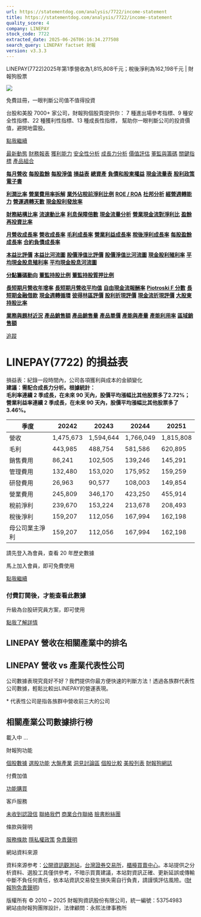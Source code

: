 ```yaml
---
url: https://statementdog.com/analysis/7722/income-statement
title: https://statementdog.com/analysis/7722/income-statement
quality_score: 4
company: LINEPAY
stock_code: 7722
extracted_date: 2025-06-26T06:16:34.277508
search_query: LINEPAY factset 財報
version: v3.3.3
---
```


LINEPAY(7722)2025年第1季營收為1,815,808千元；稅後淨利為162,198千元 | 財報狗股票















![](https://www.facebook.com/tr?id=1265443774131605&ev=PageView&noscript=1)













































































免費註冊，一眼判斷公司值不值得投資

台股和美股 7000+ 家公司，財報狗個股頁提供你：
7 種進出場參考指標、9 種安全性指標、22 種獲利性指標、13 種成長性指標，
幫助你一眼判斷公司的投資價值，避開地雷股。

[點我繼續](/users/sign_up)

[最新動態](/analysis/7722)
[財務報表](/analysis/7722/monthly-revenue)
[獲利能力](/analysis/7722/profit-margin)
[安全性分析](/analysis/7722/financial-structure-ratio)
[成長力分析](/analysis/7722/monthly-revenue-growth-rate)
[價值評估](/analysis/7722/pe)
[董監與籌碼](/analysis/7722/broker-trading)
[關鍵指標](/analysis/7722/long-term-and-short-term-monthly-revenue-yoy)
[產品組合](/analysis/7722/ai-search)

[**每月營收**](/analysis/7722/monthly-revenue)
[**每股盈餘**](/analysis/7722/eps)
[**每股淨值**](/analysis/7722/nav)
[**損益表**](/analysis/7722/income-statement)
[**總資產**](/analysis/7722/assets)
[**負債和股東權益**](/analysis/7722/liabilities-and-equity)
[**現金流量表**](/analysis/7722/cash-flow-statement)
[**股利政策**](/analysis/7722/dividend-policy)
[**電子書**](/analysis/7722/e-report)

[**利潤比率**](/analysis/7722/profit-margin)
[**營業費用率拆解**](/analysis/7722/operating-expense-ratio)
[**業外佔稅前淨利比例**](/analysis/7722/non-operating-income-to-profit-before-tax)
[**ROE / ROA**](/analysis/7722/roe-roa)
[**杜邦分析**](/analysis/7722/du-pont-analysis)
[**經營週轉能力**](/analysis/7722/turnover-ratio)
[**營運週轉天數**](/analysis/7722/turnover-days)
[**現金股利發放率**](/analysis/7722/dividend-payout-ratio)

[**財務結構比率**](/analysis/7722/financial-structure-ratio)
[**流速動比率**](/analysis/7722/current-ratio-and-quick-ratio)
[**利息保障倍數**](/analysis/7722/interest-coverage-ratio)
[**現金流量分析**](/analysis/7722/cash-flow-analysis)
[**營業現金流對淨利比**](/analysis/7722/operating-cash-flow-to-net-income-ratio)
[**盈餘再投資比率**](/analysis/7722/reinvestment-rate)

[**月營收成長率**](/analysis/7722/monthly-revenue-growth-rate)
[**營收成長率**](/analysis/7722/revenue-growth-rate)
[**毛利成長率**](/analysis/7722/gross-profit-growth-rate)
[**營業利益成長率**](/analysis/7722/operating-income-growth-rate)
[**稅後淨利成長率**](/analysis/7722/net-income-growth-rate)
[**每股盈餘成長率**](/analysis/7722/eps-growth-rate)
[**合約負債成長率**](/analysis/7722/current-contract-liabilities-growth-rate)

[**本益比評價**](/analysis/7722/pe)
[**本益比河流圖**](/analysis/7722/pe-band)
[**股價淨值比評價**](/analysis/7722/pb)
[**股價淨值比河流圖**](/analysis/7722/pb-band)
[**現金股利殖利率**](/analysis/7722/dividend-yield)
[**平均現金股息殖利率**](/analysis/7722/average-dividend-yield)
[**平均現金股息河流圖**](/analysis/7722/average-dividend-yield-band)

[**分點籌碼動向**](/analysis/7722/broker-trading)
[**董監持股比例**](/analysis/7722/board-members-and-supervisors-shares-to-shares-outstanding-ratio)
[**董監持股質押比例**](/analysis/7722/pledging-ratio-of-board-members-and-supervisors)

[**長短期月營收年增率**](/analysis/7722/long-term-and-short-term-monthly-revenue-yoy)
[**長短期月營收平均值**](/analysis/7722/average-long-term-and-short-term-monthly-revenue)
[**自由現金流報酬率**](/analysis/7722/croic)
[**Piotroski F 分數**](/analysis/7722/piotroski-f-score)
[**長短期金融借款**](/analysis/7722/financial-borrowing)
[**現金週轉循環**](/analysis/7722/cash-conversion-cycle)
[**彼得林區評價**](/analysis/7722/peter-lynch-valuation)
[**股利折現評價**](/analysis/7722/dividend-discount-valuation)
[**現金流折現評價**](/analysis/7722/dcf-valuation)
[**大股東持股比率**](/analysis/7722/majority-shareholders-share-ratio)

[**業務與題材近況**](/analysis/7722/ai-search)
[**產品銷售額**](/analysis/7722/product-sales-figure)
[**產品銷售量**](/analysis/7722/product-sales-volume)
[**產品單價**](/analysis/7722/product-unit-price)
[**產能與產量**](/analysis/7722/production-capacity)
[**產能利用率**](/analysis/7722/production-capacity-utilization)
[**區域銷售額**](/analysis/7722/product-regional-sales)

[追蹤](/users/sign_up)

# LINEPAY(7722) 的損益表

損益表：紀錄一段時間內，公司各項獲利與成本的金額變化  
**建議：需配合成長力分析。根據統計：  
毛利率連續 2 季成長，在未來 90 天內，股價平均漲幅比其他股票多了2.72%；  
營業利益率連續 2 季成長，在未來 90 天內，股價平均漲幅比其他股票多了 3.46%。**

| 季度 | 20242 | 20243 | 20244 | 20251 |
| --- | --- | --- | --- | --- |
| 營收 | 1,475,673 | 1,594,644 | 1,766,049 | 1,815,808 |
| 毛利 | 443,985 | 488,754 | 581,586 | 620,895 |
| 銷售費用 | 86,241 | 102,505 | 139,246 | 145,291 |
| 管理費用 | 132,480 | 153,020 | 175,952 | 159,259 |
| 研發費用 | 26,963 | 90,577 | 108,003 | 149,854 |
| 營業費用 | 245,809 | 346,170 | 423,250 | 455,914 |
| 稅前淨利 | 239,670 | 153,224 | 213,678 | 208,493 |
| 稅後淨利 | 159,207 | 112,056 | 167,994 | 162,198 |
| 母公司業主淨利 | 159,207 | 112,056 | 167,994 | 162,198 |

請先登入為會員，查看 20 年歷史數據

馬上加入會員，即可免費使用

[點我繼續](/users/sign_up)

### 付費訂閱後，才能查看此數據

升級為台股研究員方案，即可使用

[點我了解詳情](/pricing)

## LINEPAY 營收在相關產業中的排名

## LINEPAY 營收 vs 產業代表性公司

公司數據表現究竟好不好？我們提供你最方便快速的判斷方法！透過各族群代表性公司數據，輕鬆比較出LINEPAY的營運表現。
  
\* 代表性公司是指各族群中營收前三大的公司

## 相關產業公司數據排行榜

載入中 ...





財報狗功能

[個股數據](/analysis)
[選股功能](/screeners)
[大盤產業](/taiex)
[洞見討論區](/insight)
[個股比較](/compare/tpe)
[美股列表](/us-stock-list)
[財報狗網誌](/blog/)

付費加值

[功能購買](/pricing)

客戶服務

[未收到認證信](/users/recv_auth_fail)
[聯絡我們](/contact)
[商業合作聯絡](/contact)
[臉書粉絲團](//www.facebook.com/statementdog)

條款與聲明

[服務條款](/law/tos)
[隱私權政策](/law/privacy)
[免責聲明](/law/disclaimer)

網站資料來源

資料來源参考：[公開資訊觀測站](http://mops.twse.com.tw/mops/web/index)，[台灣證券交易所](http://www.tse.com.tw/)，[櫃檯買賣中心](http://www.otc.org.tw/)。本站提供之分析資料、選股工具僅供參考，不暗示買賣建議，本站對資訊正確、更新延誤或傳輸中斷不負任何責任，依本站資訊交易發生損失需自行負責，請謹慎評估風險。([財報狗免責聲明](/law/disclaimer))

版權所有 © 2010 ~ 2025 財報狗資訊股份有限公司，統一編號：53754983  
網站由財報狗團隊設計，法律顧問：永熙法律事務所